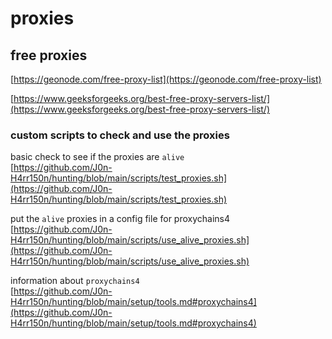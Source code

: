 # proxies  

## free proxies  
[https://geonode.com/free-proxy-list](https://geonode.com/free-proxy-list)  

[https://www.geeksforgeeks.org/best-free-proxy-servers-list/](https://www.geeksforgeeks.org/best-free-proxy-servers-list/)  

### custom scripts to check and use the proxies  

basic check to see if the proxies are `alive`  
[https://github.com/J0n-H4rr150n/hunting/blob/main/scripts/test_proxies.sh](https://github.com/J0n-H4rr150n/hunting/blob/main/scripts/test_proxies.sh)  

put the `alive` proxies in a config file for proxychains4  
[https://github.com/J0n-H4rr150n/hunting/blob/main/scripts/use_alive_proxies.sh](https://github.com/J0n-H4rr150n/hunting/blob/main/scripts/use_alive_proxies.sh)  

information about `proxychains4`  
[https://github.com/J0n-H4rr150n/hunting/blob/main/setup/tools.md#proxychains4](https://github.com/J0n-H4rr150n/hunting/blob/main/setup/tools.md#proxychains4)  